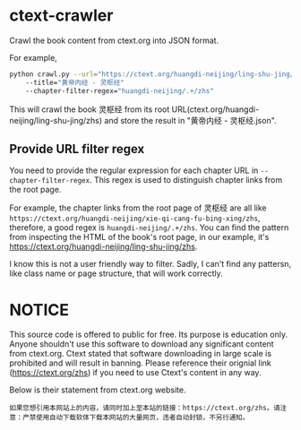 # ctext-crawler
 
Crawl the book content from ctext.org into JSON format.

For example,

```bash
python crawl.py --url="https://ctext.org/huangdi-neijing/ling-shu-jing/zhs" 
    --title="黄帝内经 - 灵枢经" 
    --chapter-filter-regex="huangdi-neijing/.+/zhs"
```

This will crawl the book 灵枢经 from its root URL(ctext.org/huangdi-neijing/ling-shu-jing/zhs) and store the result in "黄帝内经 - 灵枢经.json".


## Provide URL filter regex

You need to provide the regular expression for each chapter URL in `--chapter-filter-regex`. This regex is used to distinguish chapter links from the root page.

For example, the chapter links from the root page of 灵枢经 are all like `https://ctext.org/huangdi-neijing/xie-qi-cang-fu-bing-xing/zhs`, therefore, a good regex is `huangdi-neijing/.+/zhs`. You can find the pattern from inspecting the HTML of the book's root page, in our example, it's https://ctext.org/huangdi-neijing/ling-shu-jing/zhs.

I know this is not a user friendly way to filter. Sadly, I can't find any pattersn, like class name or page structure, that will work correctly.

# NOTICE

This source code is offered to public for free. Its purpose is education only. Anyone shouldn't use this software to download any significant content from ctext.org. Ctext stated that software downloading in large scale is prohibited and will result in banning. Please reference their orignial link (https://ctext.org/zhs) if you need to use Ctext's content in any way.

Below is their statement from ctext.org website.

```
如果您想引用本网站上的内容，请同时加上至本站的链接：https://ctext.org/zhs。请注意：严禁使用自动下载软体下载本网站的大量网页，违者自动封锁，不另行通知。
```
